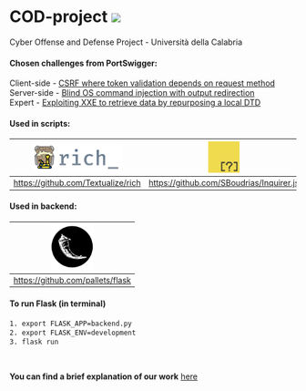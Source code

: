 # COD-project <a href="https://hits.seeyoufarm.com"><img src="https://hits.seeyoufarm.com/api/count/incr/badge.svg?url=https%3A%2F%2Fgithub.com%2Fgiadagabriele%2FCOD-project&count_bg=%233D79C8&title_bg=%23BBBBBB&icon=&icon_color=%23E7E7E7&title=hits&edge_flat=false"/></a>
Cyber Offense and Defense Project - Università della Calabria
#### Chosen challenges from PortSwigger:
Client-side - <a href="https://portswigger.net/web-security/csrf/bypassing-token-validation/lab-token-validation-depends-on-request-method">CSRF where token validation depends on request method</a> <br>
Server-side - <a href="https://portswigger.net/web-security/os-command-injection/lab-blind-output-redirection">Blind OS command injection with output redirection</a> <br>
Expert - <a href="https://portswigger.net/web-security/xxe/blind/lab-xxe-trigger-error-message-by-repurposing-local-dtd">Exploiting XXE to retrieve data by repurposing a local DTD</a>

#### Used in scripts:
<img src="https://github.com/giadagabriele/COD-project/blob/main/README/rich.png" height="50px"/>  | <img src="https://github.com/giadagabriele/COD-project/blob/main/README/inquirer.png" height="55px"/> | <img src="https://github.com/giadagabriele/COD-project/blob/main/README/typer.png" height="40px"/> |
:---: | :---: | :---:
https://github.com/Textualize/rich | https://github.com/SBoudrias/Inquirer.js | https://github.com/tiangolo/typer

#### Used in backend:
<img src="https://github.com/giadagabriele/COD-project/blob/main/README/flask.png"  height="80px"/> |
| :---: | 
https://github.com/pallets/flask |

#### To run Flask (in terminal)
```shell
1. export FLASK_APP=backend.py    
2. export FLASK_ENV=development
3. flask run
```
<br>

**You can find a brief explanation of our work** <a href="https://github.com/giadagabriele/COD-project/blob/main/COD-project_presentation.pdf">here</a>
